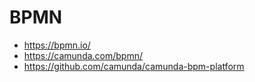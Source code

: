 # BPMN

- https://bpmn.io/
- https://camunda.com/bpmn/
- https://github.com/camunda/camunda-bpm-platform
